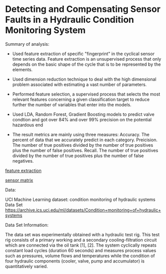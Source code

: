 # Detecting and Compensating Sensor Faults in a Hydraulic Condition Monitoring System


Summary of analysis:

+ Used feature extraction of specific "fingerprint" in the cyclical sensor time series data. Feature extraction is an unsupervised process that only depends on the basic shape of the cycle that is to be represented by the elements. 

+ Used dimension reduction technique to deal with the high dimensional problem associated with estimating a vast number of parameters.

+ Performed feature selection, a supervised process that selects the most relevant features concerning a given classification target to reduce further the number of variables that enter into the models.

+ Used LDA, Random Forest, Gradient Boosting models to predict valve condtion and got over 84% and over 99% precision on the potential hazardous end 

+ The result metrics are mainly using three measures:
Accuracy. The percent of data that we accurately predict in each category.
Preicision. The number of true positives divided by the number of true positives plus the number of false positives.
Recall. The number of true positives divided by the number of true positives plus the number of false negatives.


[feature extraction](feature_extration_process.png)

[sensor matrix](sensor_matrix.png)

Data: 

UCI Machine Learning dataset: condition monitoring of hydraulic systems Data Set 
https://archive.ics.uci.edu/ml/datasets/Condition+monitoring+of+hydraulic+systems


Data Set Information:

The data set was experimentally obtained with a hydraulic test rig. This test rig consists of a primary working and a secondary cooling-filtration circuit which are connected via the oil tank [1], [2]. The system cyclically repeats constant load cycles (duration 60 seconds) and measures process values such as pressures, volume flows and temperatures while the condition of four hydraulic components (cooler, valve, pump and accumulator) is quantitatively varied.

